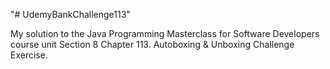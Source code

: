 "# UdemyBankChallenge113"

My solution to the Java Programming Masterclass for Software Developers course unit Section 8 Chapter 113. Autoboxing & Unboxing Challenge Exercise.
